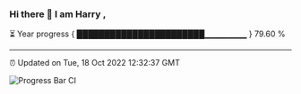 ### Hi there 👋 I am Harry , 

⏳ Year progress { ███████████████████████▁▁▁▁▁▁▁ } 79.60 %

---

⏰ Updated on Tue, 18 Oct 2022 12:32:37 GMT

![Progress Bar CI](https://github.com/duykhang68/duykhang68/workflows/Progress%20Bar%20CI/badge.svg)
